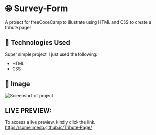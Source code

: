 # 🌐 Survey-Form
A project for freeCodeCamp to illustrate using HTML and CSS to create a tribute page!

## 🔧 Technologies Used
Super simple project. I just used the following:
* HTML
* CSS 

## 🚀 Image
![Screenshot of project](https://i.imgur.com/Bmbn5AG.png)

## LIVE PREVIEW:
To access a live preview, kindly click the link.
https://sometimesb.github.io/Tribute-Page/
